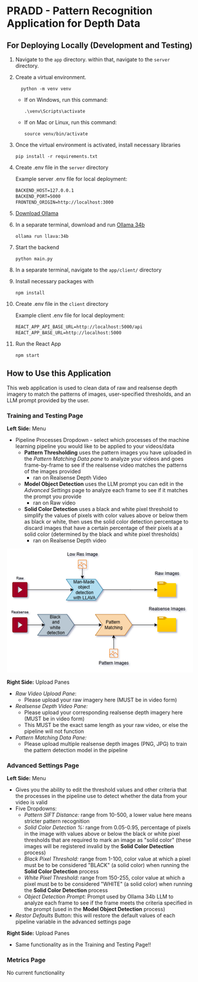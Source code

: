 # PRADD - Pattern Recognition Application for Depth Data

## For Deploying Locally (Development and Testing)

1. Navigate to the `app` directory. within that, navigate to the `server` directory.
2. Create a virtual environment.
   ```shell
     python -m venv venv
     ```
   * If on Windows, run this command:
     ```shell
     .\venv\Scripts\activate
     ```
   * If on Mac or Linux, run this command:
     ```shell
     source venv/bin/activate
     ```
3. Once the virtual environment is activated, install necessary libraries
   ```shell
   pip install -r requirements.txt
   ```
4. Create .env file in the `server` directory

   Example server .env file for local deployment:
   ```env
   BACKEND_HOST=127.0.0.1
   BACKEND_PORT=5000
   FRONTEND_ORIGIN=http://localhost:3000
   ```
6. [Download Ollama](https://ollama.com/download)
7. In a separate terminal, download and run [Ollama 34b](https://ollama.com/library/llava:34b)
   ```shell
   ollama run llava:34b
   ```
8. Start the backend
   ```shell
   python main.py
   ```
9. In a separate terminal, navigate to the `app/client/` directory
10. Install necessary packages with
    ```shell
    npm install
    ```
11. Create .env file in the `client` directory

    Example client .env file for local deployment:
    ```env
    REACT_APP_API_BASE_URL=http://localhost:5000/api
    REACT_APP_BASE_URL=http://localhost:5000
    ```
12. Run the React App
    ```shell
    npm start
    ```


## How to Use this Application

This web application is used to clean data of raw and realsense depth imagery to match the patterns of images, user-specified thresholds, and an LLM prompt provided by the user. 

### Training and Testing Page

**Left Side:** Menu
* Pipeline Processes Dropdown - select which processes of the machine learning pipeline you would like to be applied to your videos/data
    * **Pattern Thresholding** uses the pattern images you have uploaded in the *Pattern Matching Data pane* to analyze your videos and goes frame-by-frame to see if the realsense video matches the patterns of the images provided
        * ran on Realsense Depth Video
    * **Model Object Detection** uses the LLM prompt you can edit in the *Advanced Settings* page to analyze each frame to see if it matches the prompt you provide
        * ran on Raw video
    * **Solid Color Detection** uses a black and white pixel threshold to simplify the values of pixels with color values above or below them as black or white, then uses the solid color detection percentage to discard images that have a certain percentage of their pixels at a solid color (determined by the black and white pixel thresholds)
        * ran on Realsense Depth video

![Pipeline Diagram](Pattern.drawio.png "Pipeline Diagram")

**Right Side:** Upload Panes
* *Raw Video Upload Pane*:
    * Please upload your raw imagery here (MUST be in video form)
* *Realsense Depth Video Pane:*
    * Please upload your corresponding realsense depth imagery here (MUST be in video form)
    * This MUST be the exact same length as your raw video, or else the pipeline will not function
* *Pattern Matching Data Pane:*
    * Please upload multiple realsense depth images (PNG, JPG) to train the pattern detection model in the pipeline


      
### Advanced Settings Page

**Left Side:** Menu
* Gives you the ability to edit the threshold values and other criteria that the processes in the pipeline use to detect whether the data from your video is valid
* Five Dropdowns:
    * *Pattern SIFT Distance:* range from 10-500, a lower value here means stricter pattern recognition
    * *Solid Color Detection %:* range from 0.05-0.95, percentage of pixels in the image with values above or below the black or white pixel thresholds that are required to mark an image as "solid color" (these images will be registered invalid by the **Solid Color Detection** process)
    * *Black Pixel Threshold:* range from 1-100, color value at which a pixel must be to be considered "BLACK" (a solid color) when running the **Solid Color Detection** process
    * *White Pixel Threshold:* range from 150-255, color value at which a pixel must be to be considered "WHITE" (a solid color) when running the **Solid Color Detection** process
    * *Object Detection Prompt:* Prompt used by Ollama 34b LLM to analyze each frame to see if the frame meets the criteria specified in the prompt (used in the **Model Object Detection** process)
* *Restor Defaults* Button: this will restore the default values of each pipeline variable in the advanced settings page

**Right Side:** Upload Panes
* Same functionality as in the Training and Testing Page!!



### Metrics Page

No current functionality
